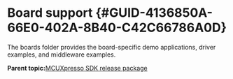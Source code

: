 # Board support {#GUID-4136850A-66E0-402A-8B40-C42C66786A0D}

The boards folder provides the board-specific demo applications, driver examples, and middleware examples.

**Parent topic:**[MCUXpresso SDK release package](../topics/mcuxpresso_sdk_release_package.md)

